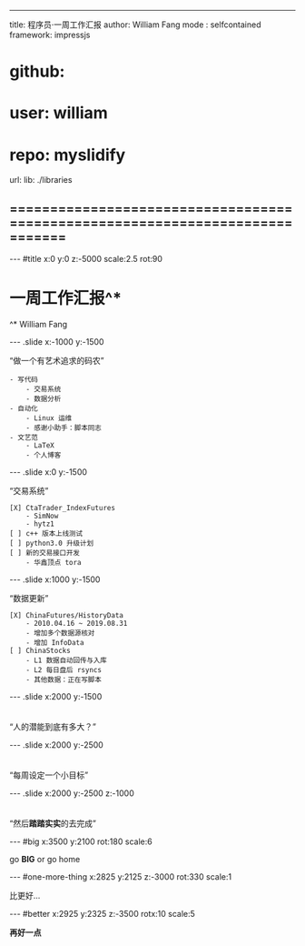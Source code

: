 ---
title: 程序员·一周工作汇报
author: William Fang
mode  : selfcontained
framework: impressjs
# github:
#   user: william
#   repo: myslidify
url:
  lib: ./libraries
## =============================================================================

--- #title x:0 y:0 z:-5000 scale:2.5 rot:90
# 一周工作汇报^*
<span class="footnote">^* William Fang</span>

--- .slide x:-1000 y:-1500

<q>做一个有艺术追求的码农</q>
    
    - 写代码
        - 交易系统
        - 数据分析
    - 自动化
        - Linux 运维
        - 感谢小助手：脚本同志
    - 文艺范
        - LaTeX
        - 个人博客

--- .slide x:0 y:-1500

<q>交易系统</q>
    
    [X] CtaTrader_IndexFutures
        - SimNow
        - hytz1
    [ ] c++ 版本上线测试
    [ ] python3.0 升级计划
    [ ] 新的交易接口开发
        - 华鑫顶点 tora


--- .slide x:1000 y:-1500

<q>数据更新</q>
    
    [X] ChinaFutures/HistoryData
        - 2010.04.16 ~ 2019.08.31
        - 增加多个数据源核对
        - 增加 InfoData
    [ ] ChinaStocks
        - L1 数据自动回传与入库
        - L2 每日盘后 rsyncs
        - 其他数据：正在写脚本 

--- .slide x:2000 y:-1500
<br/>
<br/>
<br/>
<q>人的潜能到底有多大？</q>

--- .slide x:2000 y:-2500
<br/>
<br/>
<br/>
<q>每周设定一个小目标</q>

--- .slide x:2000 y:-2500 z:-1000 
<br/>
<br/>
<br/>
<q>然后**踏踏实实**的去完成</q>

--- #big x:3500 y:2100 rot:180 scale:6

go <b>BIG</b> <span class="thoughts">or go home</span>

--- #one-more-thing x:2825 y:2125 z:-3000 rot:330 scale:1

比更好...

--- #better x:2925 y:2325 z:-3500 rotx:10 scale:5

<b>再好一点</b>
